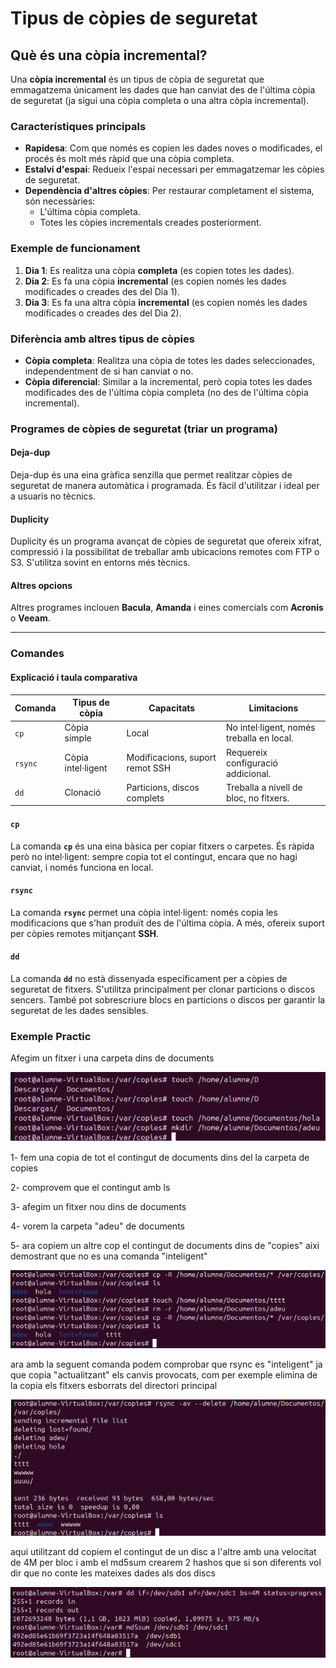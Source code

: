 # Tipus de còpies de seguretat

## Què és una còpia incremental?

Una **còpia incremental** és un tipus de còpia de seguretat que emmagatzema únicament les dades que han canviat des de l'última còpia de seguretat (ja sigui una còpia completa o una altra còpia incremental).

### Característiques principals

- **Rapidesa**: Com que només es copien les dades noves o modificades, el procés és molt més ràpid que una còpia completa.
- **Estalvi d'espai**: Redueix l'espai necessari per emmagatzemar les còpies de seguretat.
- **Dependència d'altres còpies**: Per restaurar completament el sistema, són necessàries:
  - L'última còpia completa.
  - Totes les còpies incrementals creades posteriorment.

### Exemple de funcionament

1. **Dia 1**: Es realitza una còpia **completa** (es copien totes les dades).
2. **Dia 2**: Es fa una còpia **incremental** (es copien només les dades modificades o creades des del Dia 1).
3. **Dia 3**: Es fa una altra còpia **incremental** (es copien només les dades modificades o creades des del Dia 2).

### Diferència amb altres tipus de còpies

- **Còpia completa**: Realitza una còpia de totes les dades seleccionades, independentment de si han canviat o no.
- **Còpia diferencial**: Similar a la incremental, però copia totes les dades modificades des de l'última còpia completa (no des de l'última còpia incremental).

### Programes de còpies de seguretat (triar un programa)

#### Deja-dup

Deja-dup és una eina gràfica senzilla que permet realitzar còpies de seguretat de manera automàtica i programada. És fàcil d'utilitzar i ideal per a usuaris no tècnics.

#### Duplicity

Duplicity és un programa avançat de còpies de seguretat que ofereix xifrat, compressió i la possibilitat de treballar amb ubicacions remotes com FTP o S3. S'utilitza sovint en entorns més tècnics.

#### Altres opcions

Altres programes inclouen **Bacula**, **Amanda** i eines comercials com **Acronis** o **Veeam**.

---

### Comandes

#### Explicació i taula comparativa

| Comanda   | Tipus de còpia      | Capacitats                      | Limitacions                                  |
|-----------|---------------------|----------------------------------|---------------------------------------------|
| `cp`      | Còpia simple        | Local                           | No intel·ligent, només treballa en local.   |
| `rsync`   | Còpia intel·ligent  | Modificacions, suport remot SSH | Requereix configuració addicional.          |
| `dd`      | Clonació            | Particions, discos complets     | Treballa a nivell de bloc, no fitxers.      |

#### `cp`

La comanda **`cp`** és una eina bàsica per copiar fitxers o carpetes. És ràpida però no intel·ligent: sempre copia tot el contingut, encara que no hagi canviat, i només funciona en local.

#### `rsync`

La comanda **`rsync`** permet una còpia intel·ligent: només copia les modificacions que s'han produït des de l'última còpia. A més, ofereix suport per còpies remotes mitjançant **SSH**.

#### `dd`

La comanda **`dd`** no està dissenyada específicament per a còpies de seguretat de fitxers. S'utilitza principalment per clonar particions o discos sencers. També pot sobrescriure blocs en particions o discos per garantir la seguretat de les dades sensibles.

### Exemple Practic

Afegim un fitxer i una carpeta dins de documents

![alt text](fotos/sprint2/discs/cop1.png)

1- fem una copia de tot el contingut de documents dins del la carpeta de copies

2- comprovem que el contingut amb ls

3- afegim un fitxer nou dins de documents

4- vorem la carpeta "adeu" de documents

5- ara copiem un altre cop el contingut de documents dins de "copies" aixi demostrant que no es una comanda "inteligent"

![alt text](fotos/sprint2/discs/cop2.png)

ara amb la seguent comanda podem comprobar que rsync es "inteligent" ja que copia "actualitzant" els canvis provocats, com per exemple elimina de la copia els fitxers esborrats del directori principal

![alt text](fotos/sprint2/discs/cop3.png)

aqui utilitzant dd copiem el contingut de un disc a l'altre amb una velocitat de 4M per bloc i amb el md5sum crearem 2 hashos que si son diferents vol dir que no conte les mateixes dades als dos discs

![alt text](fotos/sprint2/discs/cop4.png)
